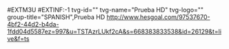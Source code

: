 #EXTM3U
#EXTINF:-1 tvg-id="" tvg-name="Prueba HD" tvg-logo="" group-title="SPANISH",Prueba HD
http://www.hesgoal.com/97537670-4bf2-44d2-b4da-1fdd04d5587ez=997&u=TSTAzrLUkf2cA&s=668383833538&id=26129&t=live&f=ts
